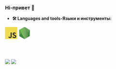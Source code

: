 ### Hi-привет 👋


+ **🛠 Languages and tools-Языки и инструменты:**

<img height="40" src="https://raw.githubusercontent.com/github/explore/80688e429a7d4ef2fca1e82350fe8e3517d3494d/topics/javascript/javascript.png">    <img height="40" src="https://raw.githubusercontent.com/github/explore/80688e429a7d4ef2fca1e82350fe8e3517d3494d/topics/nodejs/nodejs.png">



<br><br>

<a href="https://github.com/Woomy144"><img align="center" src="https://github-readme-stats.vercel.app/api?username=li0ard&show_icons=true&hide_border=true"></a>
<a href="https://github.com/Woomy144"><img align="center" src="https://github-readme-stats.vercel.app/api/top-langs/?username=li0ard&layout=compact&count_private=false&hide_border=true"></a>
